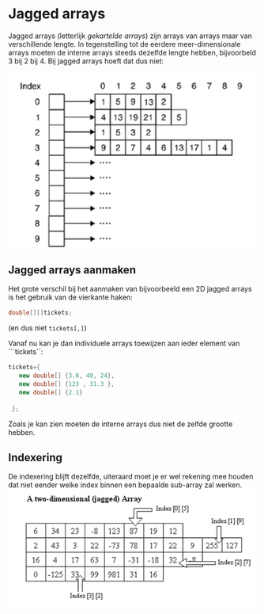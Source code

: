 # Jagged arrays

Jagged arrays \(letterlijk _gekartelde arrays_\) zijn arrays van arrays maar van verschillende lengte. In tegenstelling tot de eerdere meer-dimensionale arrays moeten de interne arrays steeds dezelfde lengte hebben, bijvoorbeld 3 bij 2 bij 4. Bij jagged arrays hoeft dat dus niet:

![jagged array](../../.gitbook/assets/jagged%20%282%29%20%282%29.png)

## Jagged arrays aanmaken

Het grote verschil bij het aanmaken van bijvoorbeeld een 2D jagged arrays is het gebruik van de vierkante haken:

```csharp
double[][]tickets;
```

\(en dus niet `tickets[,]`\)

Vanaf nu kan je dan individuele arrays toewijzen aan ieder element van ```tickets``:

```csharp
tickets={
   new double[] {3.0, 40, 24},
   new double[] {123 , 31.3 },
   new double[] {2.1}

 };
```

Zoals je kan zien moeten de interne arrays dus niet de zelfde grootte hebben.

## Indexering

De indexering blijft dezelfde, uiteraard moet je er wel rekening mee houden dat niet eender welke index binnen een bepaalde sub-array zal werken. ![indexering bij jagged arrays](../../.gitbook/assets/jagged2%20%282%29%20%281%29.png)

